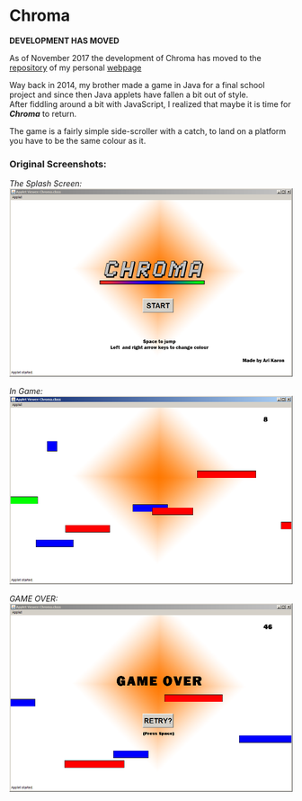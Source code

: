 # Chroma

**DEVELOPMENT HAS MOVED**

As of November 2017 the development of Chroma has moved to the [repository](https://github.com/jaykaron/jaykaron.github.io/tree/moveChroma/projects/chroma/) of my personal [webpage](https://jaykaron.github.io)

Way back in 2014, my brother made a game in Java for a final school project and since then Java applets have fallen a bit out of style. <br>
After fiddling around a bit with JavaScript, I realized that maybe it is time for __*Chroma*__ to return.

The game is a fairly simple side-scroller with a catch, to land on a platform you have to be the same colour as it.

### Original Screenshots:

*The Splash Screen:*
<br>
![Original Splash Screen](https://github.com/jaykaron/ChromaJSPort/blob/master/OldPics/title.PNG "Original Splash Screen")

*In Game:*
<br>
![Original Splash Screen](https://github.com/jaykaron/ChromaJSPort/blob/master/OldPics/midgame.png "Original Splash Screen")

*GAME OVER:*
<br>
![GAME OVER Screen](https://github.com/jaykaron/ChromaJSPort/blob/master/OldPics/gameover.png "GAME OVER")
